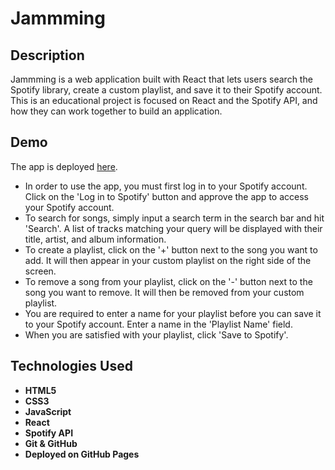 # Jammming

## Description

Jammming is a web application built with React that lets users search the Spotify library, create a custom playlist, and save it to their Spotify account. This is an educational project is focused on React and the Spotify API, and how they can work together to build an application.

## Demo

The app is deployed [here](https://oaktec.github.io/jammming/).

- In order to use the app, you must first log in to your Spotify account. Click on the 'Log in to Spotify' button and approve the app to access your Spotify account.
- To search for songs, simply input a search term in the search bar and hit 'Search'. A list of tracks matching your query will be displayed with their title, artist, and album information.
- To create a playlist, click on the '+' button next to the song you want to add. It will then appear in your custom playlist on the right side of the screen.
- To remove a song from your playlist, click on the '-' button next to the song you want to remove. It will then be removed from your custom playlist.
- You are required to enter a name for your playlist before you can save it to your Spotify account. Enter a name in the 'Playlist Name' field.
- When you are satisfied with your playlist, click 'Save to Spotify'.

## Technologies Used

- **HTML5**
- **CSS3**
- **JavaScript**
- **React**
- **Spotify API**
- **Git & GitHub**
- **Deployed on GitHub Pages**
